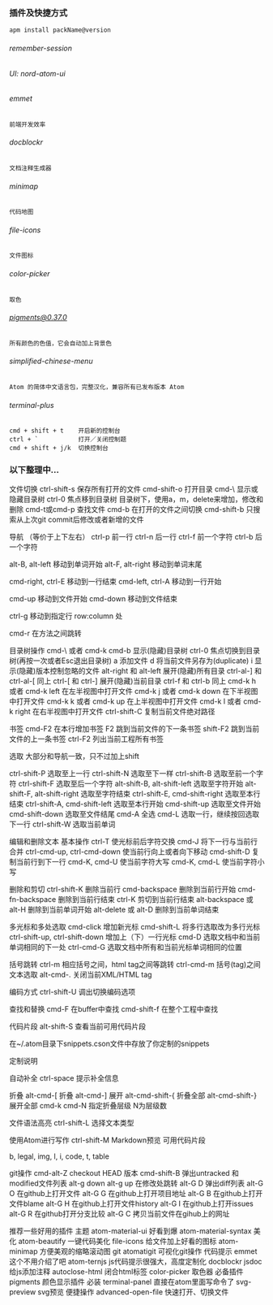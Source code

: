 ### 插件及快捷方式
```
apm install packName@version
```
###### remember-session

###### UI: nord-atom-ui

###### emmet
    前端开发效率

###### docblockr
    文档注释生成器

###### minimap
    代码地图

###### file-icons
    文件图标

###### color-picker
    取色

###### pigments@0.37.0
    所有颜色的色值，它会自动加上背景色

###### simplified-chinese-menu
    Atom 的简体中文语言包，完整汉化，兼容所有已发布版本 Atom

###### terminal-plus
    cmd + shift + t    开启新的控制台
    ctrl + `           打开／关闭控制题
    cmd + shift + j/k  切换控制台

### 以下整理中...

文件切换
ctrl-shift-s 保存所有打开的文件
cmd-shift-o 打开目录
cmd-\ 显示或隐藏目录树
ctrl-0 焦点移到目录树
目录树下，使用a，m，delete来增加，修改和删除
cmd-t或cmd-p 查找文件
cmd-b 在打开的文件之间切换
cmd-shift-b 只搜索从上次git commit后修改或者新增的文件

导航
（等价于上下左右）
ctrl-p 前一行
ctrl-n 后一行
ctrl-f 前一个字符
ctrl-b 后一个字符

alt-B, alt-left 移动到单词开始
alt-F, alt-right 移动到单词末尾

cmd-right, ctrl-E 移动到一行结束
cmd-left, ctrl-A 移动到一行开始

cmd-up 移动到文件开始
cmd-down 移动到文件结束

ctrl-g 移动到指定行 row:column 处

cmd-r 在方法之间跳转

目录树操作
cmd-\ 或者 cmd-k cmd-b 显示(隐藏)目录树
ctrl-0 焦点切换到目录树(再按一次或者Esc退出目录树)
a 添加文件
d 将当前文件另存为(duplicate)
i 显示(隐藏)版本控制忽略的文件
alt-right 和 alt-left 展开(隐藏)所有目录
ctrl-al-] 和 ctrl-al-[ 同上
ctrl-[ 和 ctrl-] 展开(隐藏)当前目录
ctrl-f 和 ctrl-b 同上
cmd-k h 或者 cmd-k left 在左半视图中打开文件
cmd-k j 或者 cmd-k down 在下半视图中打开文件
cmd-k k 或者 cmd-k up 在上半视图中打开文件
cmd-k l 或者 cmd-k right 在右半视图中打开文件
ctrl-shift-C 复制当前文件绝对路径

书签
cmd-F2 在本行增加书签
F2 跳到当前文件的下一条书签
shift-F2 跳到当前文件的上一条书签
ctrl-F2 列出当前工程所有书签

选取
大部分和导航一致，只不过加上shift

ctrl-shift-P 选取至上一行
ctrl-shift-N 选取至下一样
ctrl-shift-B 选取至前一个字符
ctrl-shift-F 选取至后一个字符
alt-shift-B, alt-shift-left 选取至字符开始
alt-shift-F, alt-shift-right 选取至字符结束
ctrl-shift-E, cmd-shift-right 选取至本行结束
ctrl-shift-A, cmd-shift-left 选取至本行开始
cmd-shift-up 选取至文件开始
cmd-shift-down 选取至文件结尾
cmd-A 全选
cmd-L 选取一行，继续按回选取下一行
ctrl-shift-W 选取当前单词

编辑和删除文本
基本操作
ctrl-T 使光标前后字符交换
cmd-J 将下一行与当前行合并
ctrl-cmd-up, ctrl-cmd-down 使当前行向上或者向下移动
cmd-shift-D 复制当前行到下一行
cmd-K, cmd-U 使当前字符大写
cmd-K, cmd-L 使当前字符小写

删除和剪切
ctrl-shift-K 删除当前行
cmd-backspace 删除到当前行开始
cmd-fn-backspace 删除到当前行结束
ctrl-K 剪切到当前行结束
alt-backspace 或 alt-H 删除到当前单词开始
alt-delete 或 alt-D 删除到当前单词结束

多光标和多处选取
cmd-click 增加新光标
cmd-shift-L 将多行选取改为多行光标
ctrl-shift-up, ctrl-shift-down 增加上（下）一行光标
cmd-D 选取文档中和当前单词相同的下一处
ctrl-cmd-G 选取文档中所有和当前光标单词相同的位置

括号跳转
ctrl-m 相应括号之间，html tag之间等跳转
ctrl-cmd-m 括号(tag)之间文本选取
alt-cmd-. 关闭当前XML/HTML tag

编码方式
ctrl-shift-U 调出切换编码选项

查找和替换
cmd-F 在buffer中查找
cmd-shift-f 在整个工程中查找

代码片段
alt-shift-S 查看当前可用代码片段

在~/.atom目录下snippets.cson文件中存放了你定制的snippets

定制说明

自动补全
ctrl-space 提示补全信息

折叠
alt-cmd-[ 折叠
alt-cmd-] 展开
alt-cmd-shift-{ 折叠全部
alt-cmd-shift-} 展开全部
cmd-k cmd-N 指定折叠层级 N为层级数

文件语法高亮
ctrl-shift-L 选择文本类型

使用Atom进行写作
ctrl-shift-M Markdown预览
可用代码片段

b, legal, img, l, i, code, t, table

git操作
cmd-alt-Z checkout HEAD 版本
cmd-shift-B 弹出untracked 和 modified文件列表
alt-g down alt-g up 在修改处跳转
alt-G D 弹出diff列表
alt-G O 在github上打开文件
alt-G G 在github上打开项目地址
alt-G B 在github上打开文件blame
alt-G H 在github上打开文件history
alt-G I 在github上打开issues
alt-G R 在github打开分支比较
alt-G C 拷贝当前文件在gihub上的网址

推荐一些好用的插件
主题
atom-material-ui 好看到爆
atom-material-syntax
美化
atom-beautify 一键代码美化
file-icons 给文件加上好看的图标
atom-minimap 方便美观的缩略滚动图
git
atomatigit 可视化git操作
代码提示
emmet 这个不用介绍了吧
atom-ternjs js代码提示很强大，高度定制化
docblockr jsdoc 给js添加注释
autoclose-html 闭合html标签
color-picker 取色器 必备插件
pigments 颜色显示插件 必装
terminal-panel 直接在atom里面写命令了
svg-preview svg预览
便捷操作
advanced-open-file 快速打开、切换文件
